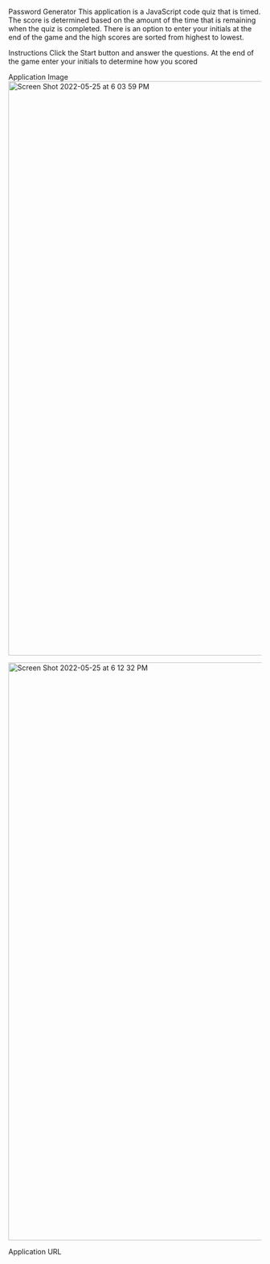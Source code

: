 Password Generator
This application is a JavaScript code quiz that is timed.  The score is determined based on the amount of the time that is remaining when the quiz is completed.  There is an option to enter your initials at the end of the game and the high scores are sorted from highest to lowest.

Instructions
Click the Start button and answer the questions.  At the end of the game enter your initials to determine how you scored

Application Image
<img width="1142" alt="Screen Shot 2022-05-25 at 6 03 59 PM" src="https://user-images.githubusercontent.com/100176161/170389072-6b338211-66a4-4052-a590-d2451ca9b643.png">

<img width="1149" alt="Screen Shot 2022-05-25 at 6 12 32 PM" src="https://user-images.githubusercontent.com/100176161/170389537-f45b88f9-8bb0-412a-af2a-5b4d3a588bb8.png">

Application URL
